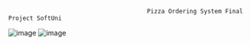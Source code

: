                                            Pizza Ordering System Final Project SoftUni 

![image](https://user-images.githubusercontent.com/86414839/194778195-9af4bdc8-3ac8-4557-abd1-f9948d4d6d85.png)
![image](https://user-images.githubusercontent.com/86414839/194778291-70fd6570-f2a0-4241-9461-2e0c45bd4fba.png)
